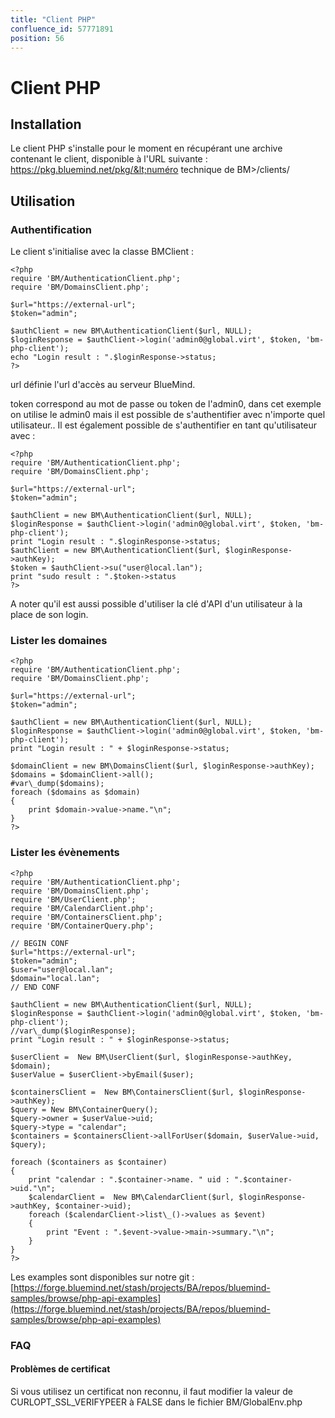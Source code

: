 ```yaml
---
title: "Client PHP"
confluence_id: 57771891
position: 56
---
```

# Client PHP


## Installation

Le client PHP s'installe pour le moment en récupérant une archive contenant le client, disponible à l'URL suivante : https://pkg.bluemind.net/pkg/&lt;numéro technique de BM>/clients/

## Utilisation

### Authentification

Le client s'initialise avec la classe BMClient :


```
<?php
require 'BM/AuthenticationClient.php';
require 'BM/DomainsClient.php';

$url="https://external-url";
$token="admin";

$authClient = new BM\AuthenticationClient($url, NULL);
$loginResponse = $authClient->login('admin0@global.virt', $token, 'bm-php-client');
echo "Login result : ".$loginResponse->status;
?>
```


url définie l'url d'accès au serveur BlueMind.

token correspond au mot de passe ou token de l'admin0, dans cet exemple on utilise le admin0 mais il est possible de s'authentifier avec n'importe quel utilisateur.. Il est également possible de s'authentifier en tant qu'utilisateur avec :


```
<?php
require 'BM/AuthenticationClient.php';
require 'BM/DomainsClient.php';

$url="https://external-url";
$token="admin";

$authClient = new BM\AuthenticationClient($url, NULL);
$loginResponse = $authClient->login('admin0@global.virt', $token, 'bm-php-client');
print "Login result : ".$loginResponse->status;
$authClient = new BM\AuthenticationClient($url, $loginResponse->authKey);
$token = $authClient->su("user@local.lan");
print "sudo result : ".$token->status
?>
```


A noter qu'il est aussi possible d'utiliser la clé d'API d'un utilisateur à la place de son login.

### Lister les domaines


```
<?php
require 'BM/AuthenticationClient.php';
require 'BM/DomainsClient.php';

$url="https://external-url";
$token="admin";

$authClient = new BM\AuthenticationClient($url, NULL);
$loginResponse = $authClient->login('admin0@global.virt', $token, 'bm-php-client');
print "Login result : " + $loginResponse->status;

$domainClient = new BM\DomainsClient($url, $loginResponse->authKey);
$domains = $domainClient->all();
#var\_dump($domains);
foreach ($domains as $domain)
{
    print $domain->value->name."\n";
}
?>
```


### Lister les évènements


```
<?php
require 'BM/AuthenticationClient.php';
require 'BM/DomainsClient.php';
require 'BM/UserClient.php';
require 'BM/CalendarClient.php';
require 'BM/ContainersClient.php';
require 'BM/ContainerQuery.php';

// BEGIN CONF
$url="https://external-url";
$token="admin";
$user="user@local.lan";
$domain="local.lan";
// END CONF

$authClient = new BM\AuthenticationClient($url, NULL);
$loginResponse = $authClient->login('admin0@global.virt', $token, 'bm-php-client');
//var\_dump($loginResponse);
print "Login result : " + $loginResponse->status;

$userClient =  New BM\UserClient($url, $loginResponse->authKey, $domain);
$userValue = $userClient->byEmail($user);

$containersClient =  New BM\ContainersClient($url, $loginResponse->authKey);
$query = New BM\ContainerQuery();
$query->owner = $userValue->uid;
$query->type = "calendar";
$containers = $containersClient->allForUser($domain, $userValue->uid, $query);

foreach ($containers as $container)
{
    print "calendar : ".$container->name. " uid : ".$container->uid."\n";
    $calendarClient =  New BM\CalendarClient($url, $loginResponse->authKey, $container->uid);
    foreach ($calendarClient->list\_()->values as $event)
    {
        print "Event : ".$event->value->main->summary."\n";
    }
}
?>
```


Les examples sont disponibles sur notre git : [https://forge.bluemind.net/stash/projects/BA/repos/bluemind-samples/browse/php-api-examples](https://forge.bluemind.net/stash/projects/BA/repos/bluemind-samples/browse/php-api-examples)

### FAQ

#### Problèmes de certificat

Si vous utilisez un certificat non reconnu, il faut modifier la valeur de CURLOPT_SSL_VERIFYPEER à FALSE dans le fichier BM/GlobalEnv.php



